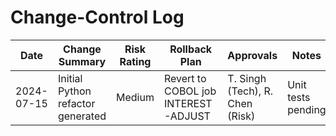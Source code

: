 # Change-Control Log

| Date | Change Summary | Risk Rating | Rollback Plan | Approvals | Notes |
| --- | --- | --- | --- | --- | --- |
| 2024-07-15 | Initial Python refactor generated | Medium | Revert to COBOL job INTEREST-ADJUST | T. Singh (Tech), R. Chen (Risk) | Unit tests pending |
